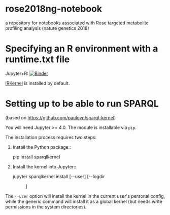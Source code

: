 # rose2018ng-notebook

a repository for notebooks associated with Rose targeted metabolite profiling analysis (nature genetics 2018)

# Specifying an R environment with a runtime.txt file

Jupyter+R: [![Binder](http://mybinder.org/badge.svg)](http://beta.mybinder.org/v2/gh/proccaserra/rose2018ng-notebook/master?filepath=rose-metabolites-analysis.ipynb)

[IRKernel](https://irkernel.github.io/)
is installed by default.


# Setting up to be able to run SPARQL

(based on https://github.com/paulovn/sparql-kernel)

You will need Jupyter >= 4.0. The module is installable via ``pip``.

The installation process requires two steps:

1. Install the Python package::

     pip install sparqlkernel

2. Install the kernel into Jupyter::

     jupyter sparqlkernel install [--user] [--logdir <dir>]

The ``--user`` option will install the kernel in the current user's personal
config, while the generic command will install it as a global kernel (but
needs write permissions in the system directories).


